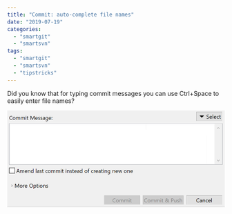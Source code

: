 ```yaml
---
title: "Commit: auto-complete file names"
date: "2019-07-19"
categories: 
  - "smartgit"
  - "smartsvn"
tags: 
  - "smartgit"
  - "smartsvn"
  - "tipstricks"
---
```


Did you know that for typing commit messages you can use Ctrl+Space to easily enter file names?

[![file completion for entering commit message](/assets/images/commit-completion.gif)](/assets/images/commit-completion.gif)
